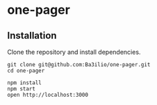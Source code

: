 # one-pager 

## Installation
Clone the repository and install dependencies.

```
git clone git@github.com:Ba3ilio/one-pager.git
cd one-pager
```

```
npm install
npm start
open http://localhost:3000
```
